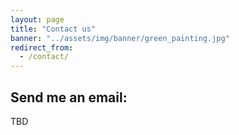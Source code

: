 ```yaml
---
layout: page
title: "Contact us"
banner: "../assets/img/banner/green_painting.jpg"
redirect_from:
  - /contact/
---
```



## Send me an email:
TBD
<!--
<div class="form-group">
	<form action="https://formspree.io/f/mleolaen" method="POST">
		<input type="text" name="_name" class="form-control" placeholder="Your Name" required />
		<input type="email" name="_replyto" class="form-control" placeholder="Email Address" required />
		<input type="text" name="_subject" class="form-control" placeholder="Subject" required />
		<textarea class="form-control" name="Message" rows="3" placeholder="Your Message" required></textarea>
		<button class="btn btn-default" type="submit">Send Message</button>
    </form>
</div>

## Subscribe to our mailing list to hear about weekly workshops

<div class="form-group">
	<form action="https://formspree.io/f/mleolaen" method="POST">
		<div class="form-group">
			<input type='hidden' name='_subscribe' value='subscribe'/>
			<input type='text' class="form-control" name='_email' placeholder="Email" required/>
			<button class="btn btn-default" type='submit'>Subscribe</button>
		</div>
	</form>
</div>
-->

